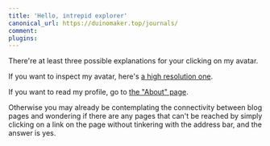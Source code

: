 ```yaml
---
title: 'Hello, intrepid explorer'
canonical_url: https://duinomaker.top/journals/
comment:
plugins:
---
```


There're at least three possible explanations for your clicking on my avatar.

If you want to inspect my avatar, here's <a href="/images/misc/avatar_hd.png">a high resolution one</a>.

If you want to read my profile, go to <a href="/about/" target="_self">the "About" page</a>.

Otherwise you may already be contemplating the connectivity between blog pages and wondering if there are any pages that can't be reached by simply clicking on a link on the page without tinkering with the address bar, and the answer is yes.